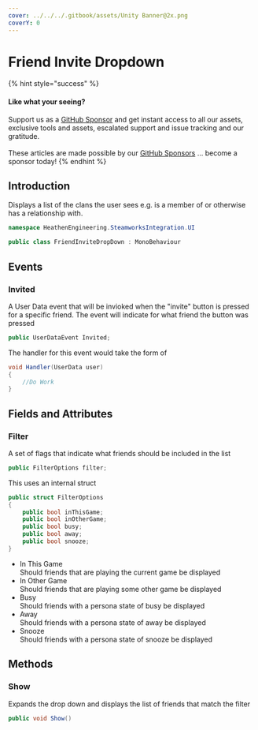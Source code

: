 ```yaml
---
cover: ../../../.gitbook/assets/Unity Banner@2x.png
coverY: 0
---
```


# Friend Invite Dropdown

{% hint style="success" %}
#### Like what your seeing?

Support us as a [GitHub Sponsor](../../../become-a-sponsor/) and get instant access to all our assets, exclusive tools and assets, escalated support and issue tracking and our gratitude.\
\
These articles are made possible by our [GitHub Sponsors](../../../become-a-sponsor/) ... become a sponsor today!
{% endhint %}

## Introduction

Displays a list of the clans the user sees e.g. is a member of or otherwise has a relationship with.

```csharp
namespace HeathenEngineering.SteamworksIntegration.UI
```

```csharp
public class FriendInviteDropDown : MonoBehaviour
```

## Events

### Invited

A User Data event that will be invioked when the "invite" button is pressed for a specific friend. The event will indicate for what friend the button was pressed

```csharp
public UserDataEvent Invited;
```

The handler for this event would take the form of

```csharp
void Handler(UserData user)
{
    //Do Work
}
```

## Fields and Attributes

### Filter

A set of flags that indicate what friends should be included in the list

```csharp
public FilterOptions filter;
```

This uses an internal struct

```csharp
public struct FilterOptions
{
    public bool inThisGame;
    public bool inOtherGame;
    public bool busy;
    public bool away;
    public bool snooze;
}
```

* In This Game\
  Should friends that are playing the current game be displayed
* In Other Game\
  Should friends that are playing some other game be displayed
* Busy\
  Should friends with a persona state of busy be displayed
* Away\
  Should friends with a persona state of away be displayed
* Snooze\
  Should friends with a persona state of snooze be displayed

## Methods

### Show

Expands the drop down and displays the list of friends that match the filter

```csharp
public void Show()
```
